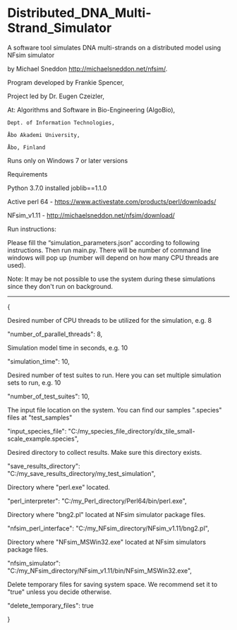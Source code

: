 # Distributed_DNA_Multi-Strand_Simulator

A software tool simulates DNA multi-strands on a distributed model using NFsim simulator 

by Michael Sneddon http://michaelsneddon.net/nfsim/.  


Program developed by Frankie Spencer,

Project led by Dr. Eugen Czeizler,


At: Algorithms and Software in Bio-Engineering (AlgoBio), 

    Dept. of Information Technologies, 
    
    Åbo Akademi University, 
    
    Åbo, Finland
    

Runs only on Windows 7 or later versions


Requirements

Python 3.7.0 installed
joblib==1.1.0

Active perl 64 - https://www.activestate.com/products/perl/downloads/

NFsim_v1.11 - http://michaelsneddon.net/nfsim/download/


Run instructions:

Please fill the “simulation_parameters.json” according to following instructions. 
Then run main.py. There will be number of command line windows will pop up (number will depend on how many CPU threads are used). 

Note: It may be not possible to use the system during these simulations since they don't run on background. 

--------------------------------------------------------------------------

{

Desired number of CPU threads to be utilized for the simulation, e.g. 8

   "number_of_parallel_threads": 8,

Simulation model time in seconds, e.g. 10

   "simulation_time": 10,

Desired number of test suites to run. Here you can set multiple simulation sets to run, e.g. 10

   "number_of_test_suites": 10,

The input file location on the system. You can find our samples ".species" files at "test_samples"

   "input_species_file": "C:/my_species_file_directory/dx_tile_small-scale_example.species",

Desired directory to collect results. Make sure this directory exists.

   "save_results_directory": "C:/my_save_results_directory/my_test_simulation",

Directory where "perl.exe" located. 

   "perl_interpreter": "C:/my_Perl_directory/Perl64/bin/perl.exe",

Directory where "bng2.pl" located at NFsim simulator package files.

   "nfsim_perl_interface": "C:/my_NFsim_directory/NFsim_v1.11/bng2.pl",

Directory where "NFsim_MSWin32.exe" located at NFsim simulators package files.

   "nfsim_simulator": "C:/my_NFsim_directory/NFsim_v1.11/bin/NFsim_MSWin32.exe",

Delete temporary files for saving system space. We recommend set it to "true" unless you decide otherwise.

   "delete_temporary_files": true
 
}
